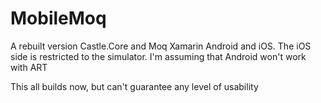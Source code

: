 MobileMoq
=========

A rebuilt version Castle.Core and Moq Xamarin Android and iOS.
The iOS side is restricted to the simulator. I'm assuming that Android won't work with ART

This all builds now, but can't guarantee any level of usability
